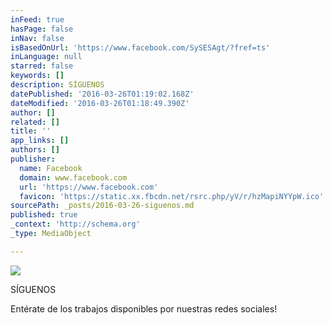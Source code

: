 ```yaml
---
inFeed: true
hasPage: false
inNav: false
isBasedOnUrl: 'https://www.facebook.com/SySESAgt/?fref=ts'
inLanguage: null
starred: false
keywords: []
description: SÍGUENOS
datePublished: '2016-03-26T01:19:02.168Z'
dateModified: '2016-03-26T01:18:49.390Z'
author: []
related: []
title: ''
app_links: []
authors: []
publisher:
  name: Facebook
  domain: www.facebook.com
  url: 'https://www.facebook.com'
  favicon: 'https://static.xx.fbcdn.net/rsrc.php/yV/r/hzMapiNYYpW.ico'
sourcePath: _posts/2016-03-26-siguenos.md
published: true
_context: 'http://schema.org'
_type: MediaObject

---
```

![](https://the-grid-user-content.s3-us-west-2.amazonaws.com/8729c37c-8e74-49e5-bd5c-515d1ce9fc6a.png)

SÍGUENOS

Entérate de los trabajos disponibles por nuestras redes sociales!
